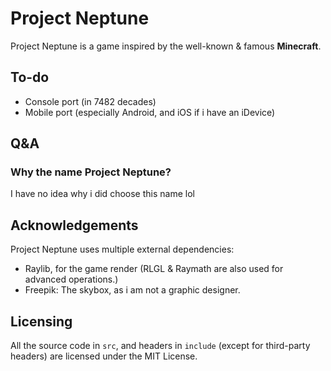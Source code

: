 # Project Neptune
Project Neptune is a game inspired by the well-known & famous **Minecraft**.

## To-do
* Console port (in 7482 decades)
* Mobile port (especially Android, and iOS if i have an iDevice)

## Q&A
### Why the name Project Neptune?
I have no idea why i did choose this name lol

## Acknowledgements
Project Neptune uses multiple external dependencies:
* Raylib, for the game render (RLGL & Raymath are also used for advanced operations.)
* Freepik: The skybox, as i am not a graphic designer.

## Licensing
All the source code in `src`, and headers in `include` (except for third-party headers) are licensed under the MIT License.